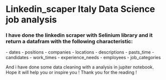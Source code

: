 # Linkedin_scaper Italy Data Science job analysis 



<h3>I have done the linkedin scraper with Selinium library and it return a datafram with the following characteristic:</h3>
<list>
    - dates 
    - positions 
    - companies 
    - locations 
    - descriptions 
    - pasts_time 
    - candidates 
    - work_times 
    - experience_needs 
    - employees 
    - job_categories 
</list>

And i have done some data cleaning with a analysis in jupiter notebook.
Hope it will help you or inspire you !
Thank you for the reading !
